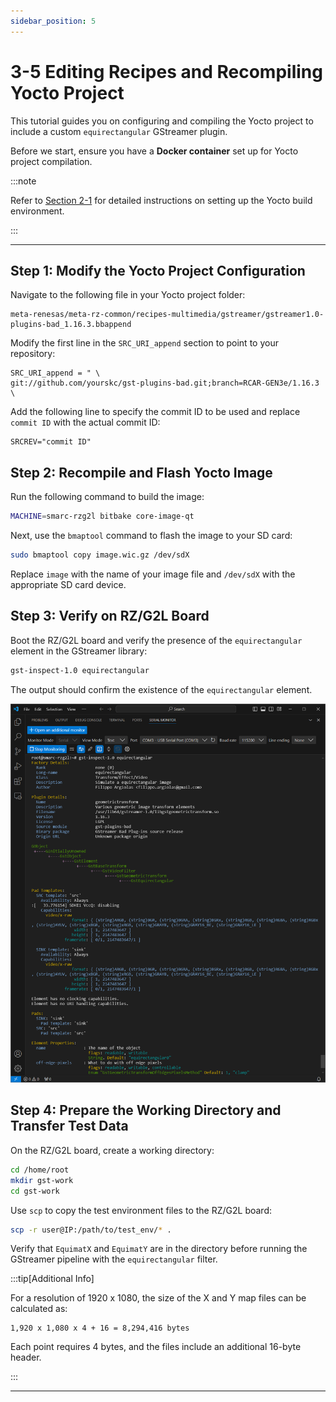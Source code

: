 ```yaml
---
sidebar_position: 5
---
```


# 3-5 Editing Recipes and Recompiling Yocto Project

This tutorial guides you on configuring and compiling the Yocto project to include a custom `equirectangular` GStreamer plugin.

Before we start, ensure you have a **Docker container** set up for Yocto project compilation.

:::note

Refer to [Section 2-1](../week-2/2-1.md) for detailed instructions on setting up the Yocto build environment.

:::

---

## Step 1: Modify the Yocto Project Configuration

Navigate to the following file in your Yocto project folder:

```
meta-renesas/meta-rz-common/recipes-multimedia/gstreamer/gstreamer1.0-plugins-bad_1.16.3.bbappend
```

Modify the first line in the `SRC_URI_append` section to point to your repository:

```
SRC_URI_append = " \
git://github.com/yourskc/gst-plugins-bad.git;branch=RCAR-GEN3e/1.16.3 \
```

Add the following line to specify the commit ID to be used and replace `commit ID` with the actual commit ID:

```
SRCREV="commit ID"
```

## Step 2: Recompile and Flash Yocto Image

Run the following command to build the image:

```bash
MACHINE=smarc-rzg2l bitbake core-image-qt
```

Next, use the `bmaptool` command to flash the image to your SD card:

```bash
sudo bmaptool copy image.wic.gz /dev/sdX
```

Replace `image` with the name of your image file and `/dev/sdX` with the appropriate SD card device.

## Step 3: Verify on RZ/G2L Board

Boot the RZ/G2L board and verify the presence of the `equirectangular` element in the GStreamer library:

```bash
gst-inspect-1.0 equirectangular
```

The output should confirm the existence of the `equirectangular` element.

![output](./img/3-5-0.png)

## Step 4: Prepare the Working Directory and Transfer Test Data

On the RZ/G2L board, create a working directory:

```bash
cd /home/root
mkdir gst-work
cd gst-work
```

Use `scp` to copy the test environment files to the RZ/G2L board:

```bash
scp -r user@IP:/path/to/test_env/* .
```

Verify that `EquimatX` and `EquimatY` are in the directory before running the GStreamer pipeline with the `equirectangular` filter.

:::tip[Additional Info]

For a resolution of 1920 x 1080, the size of the X and Y map files can be calculated as:

```
1,920 x 1,080 x 4 + 16 = 8,294,416 bytes
```

Each point requires 4 bytes, and the files include an additional 16-byte header.

:::

---